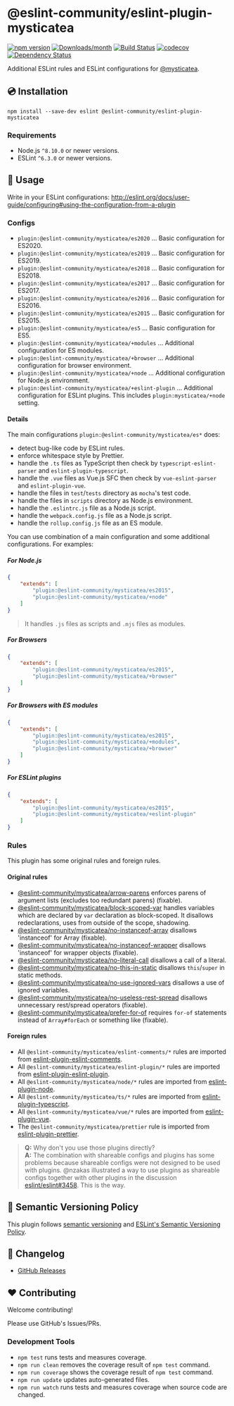 # @eslint-community/eslint-plugin-mysticatea

[![npm version](https://img.shields.io/npm/v/@eslint-community/eslint-plugin-mysticatea.svg)](https://www.npmjs.com/package/@eslint-community/eslint-plugin-mysticatea)
[![Downloads/month](https://img.shields.io/npm/dm/@eslint-community/eslint-plugin-mysticatea.svg)](http://www.npmtrends.com/@eslint-community/eslint-plugin-mysticatea)
[![Build Status](https://github.com/eslint-community/eslint-plugin-mysticatea/workflows/CI/badge.svg)](https://github.com/eslint-community/eslint-plugin-mysticatea/actions)
[![codecov](https://codecov.io/gh/eslint-community/eslint-plugin-mysticatea/branch/master/graph/badge.svg)](https://codecov.io/gh/eslint-community/eslint-plugin-mysticatea)
[![Dependency Status](https://david-dm.org/eslint-community/eslint-plugin-mysticatea.svg)](https://david-dm.org/eslint-community/eslint-plugin-mysticatea)

Additional ESLint rules and ESLint configurations for [@mysticatea](https://github.com/mysticatea).

## 💿 Installation

```
npm install --save-dev eslint @eslint-community/eslint-plugin-mysticatea
```

### Requirements

- Node.js `^8.10.0` or newer versions.
- ESLint `^6.3.0` or newer versions.

## 📖 Usage

Write in your ESLint configurations: http://eslint.org/docs/user-guide/configuring#using-the-configuration-from-a-plugin

### Configs

- `plugin:@eslint-community/mysticatea/es2020` ... Basic configuration for ES2020.
- `plugin:@eslint-community/mysticatea/es2019` ... Basic configuration for ES2019.
- `plugin:@eslint-community/mysticatea/es2018` ... Basic configuration for ES2018.
- `plugin:@eslint-community/mysticatea/es2017` ... Basic configuration for ES2017.
- `plugin:@eslint-community/mysticatea/es2016` ... Basic configuration for ES2016.
- `plugin:@eslint-community/mysticatea/es2015` ... Basic configuration for ES2015.
- `plugin:@eslint-community/mysticatea/es5` ... Basic configuration for ES5.
- `plugin:@eslint-community/mysticatea/+modules` ... Additional configuration for ES modules.
- `plugin:@eslint-community/mysticatea/+browser` ... Additional configuration for browser environment.
- `plugin:@eslint-community/mysticatea/+node` ... Additional configuration for Node.js environment.
- `plugin:@eslint-community/mysticatea/+eslint-plugin` ... Additional configuration for ESLint plugins. This includes `plugin:mysticatea/+node` setting.

#### Details

The main configurations `plugin:@eslint-community/mysticatea/es*` does:

- detect bug-like code by ESLint rules.
- enforce whitespace style by Prettier.
- handle the `.ts` files as TypeScript then check by `typescript-eslint-parser` and `eslint-plugin-typescript`.
- handle the `.vue` files as Vue.js SFC then check by `vue-eslint-parser` and `eslint-plugin-vue`.
- handle the files in `test`/`tests` directory as `mocha`'s test code.
- handle the files in `scripts` directory as Node.js environment.
- handle the `.eslintrc.js` file as a Node.js script.
- handle the `webpack.config.js` file as a Node.js script.
- handle the `rollup.config.js` file as an ES module.

You can use combination of a main configuration and some additional configurations.
For examples:

##### For Node.js

```json
{
    "extends": [
        "plugin:@eslint-community/mysticatea/es2015",
        "plugin:@eslint-community/mysticatea/+node"
    ]
}
```

> It handles `.js` files as scripts and `.mjs` files as modules.

##### For Browsers

```json
{
    "extends": [
        "plugin:@eslint-community/mysticatea/es2015",
        "plugin:@eslint-community/mysticatea/+browser"
    ]
}
```

##### For Browsers with ES modules

```json
{
    "extends": [
        "plugin:@eslint-community/mysticatea/es2015",
        "plugin:@eslint-community/mysticatea/+modules",
        "plugin:@eslint-community/mysticatea/+browser"
    ]
}
```

##### For ESLint plugins

```json
{
    "extends": [
        "plugin:@eslint-community/mysticatea/es2015",
        "plugin:@eslint-community/mysticatea/+eslint-plugin"
    ]
}
```

### Rules

This plugin has some original rules and foreign rules.

#### Original rules

- [@eslint-community/mysticatea/arrow-parens](docs/rules/arrow-parens.md) enforces parens of argument lists (excludes too redundant parens) (fixable).
- [@eslint-community/mysticatea/block-scoped-var](docs/rules/block-scoped-var.md) handles variables which are declared by `var` declaration as block-scoped. It disallows redeclarations, uses from outside of the scope, shadowing.
- [@eslint-community/mysticatea/no-instanceof-array](docs/rules/no-instanceof-array.md) disallows 'instanceof' for Array (fixable).
- [@eslint-community/mysticatea/no-instanceof-wrapper](docs/rules/no-instanceof-wrapper.md) disallows 'instanceof' for wrapper objects (fixable).
- [@eslint-community/mysticatea/no-literal-call](docs/rules/no-literal-call.md) disallows a call of a literal.
- [@eslint-community/mysticatea/no-this-in-static](docs/rules/no-this-in-static.md) disallows `this`/`super` in static methods.
- [@eslint-community/mysticatea/no-use-ignored-vars](docs/rules/no-use-ignored-vars.md) disallows a use of ignored variables.
- [@eslint-community/mysticatea/no-useless-rest-spread](docs/rules/no-useless-rest-spread.md) disallows unnecessary rest/spread operators (fixable).
- [@eslint-community/mysticatea/prefer-for-of](docs/rules/prefer-for-of.md) requires `for-of` statements instead of `Array#forEach` or something like (fixable).

#### Foreign rules

- All `@eslint-community/mysticatea/eslint-comments/*` rules are imported from [eslint-plugin-eslint-comments](https://www.npmjs.com/package/eslint-plugin-eslint-comments).
- All `@eslint-community/mysticatea/eslint-plugin/*` rules are imported from [eslint-plugin-eslint-plugin](https://www.npmjs.com/package/eslint-plugin-eslint-plugin).
- All `@eslint-community/mysticatea/node/*` rules are imported from [eslint-plugin-node](https://www.npmjs.com/package/eslint-plugin-node).
- All `@eslint-community/mysticatea/ts/*` rules are imported from [eslint-plugin-typescript](https://www.npmjs.com/package/eslint-plugin-typescript).
- All `@eslint-community/mysticatea/vue/*` rules are imported from [eslint-plugin-vue](https://www.npmjs.com/package/eslint-plugin-vue).
- The `@eslint-community/mysticatea/prettier` rule is imported from [eslint-plugin-prettier](https://www.npmjs.com/package/eslint-plugin-prettier).

> **Q:** Why don't you use those plugins directly?<br>
> **A:** The combination with shareable configs and plugins has some problems because shareable configs were not designed to be used with plugins. @nzakas illustrated a way to use plugins as shareable configs together with other plugins in the discussion [eslint/eslint#3458](https://github.com/eslint/eslint/issues/3458#issuecomment-257161846). This is the way.

## 🚥 Semantic Versioning Policy

This plugin follows [semantic versioning](http://semver.org/) and [ESLint's Semantic Versioning Policy](https://github.com/eslint/eslint#semantic-versioning-policy).

## 📰 Changelog

- [GitHub Releases](https://github.com/eslint-community/eslint-plugin-mysticatea/releases)

## ❤️ Contributing

Welcome contributing!

Please use GitHub's Issues/PRs.

### Development Tools

- `npm test` runs tests and measures coverage.
- `npm run clean` removes the coverage result of `npm test` command.
- `npm run coverage` shows the coverage result of `npm test` command.
- `npm run update` updates auto-generated files.
- `npm run watch` runs tests and measures coverage when source code are changed.
